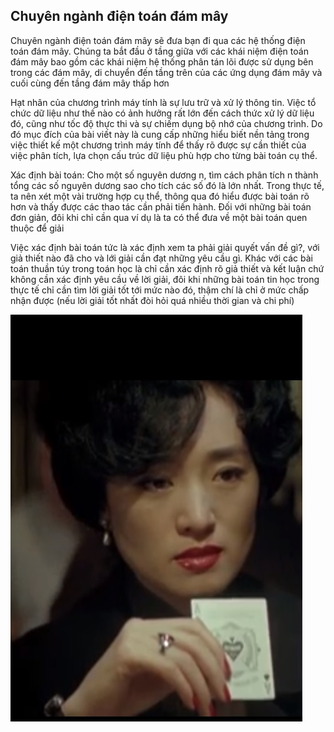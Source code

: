 ## Chuyên ngành điện toán đám mây

Chuyên ngành điện toán đám mây sẽ đưa bạn đi qua các hệ thống điện toán đám mây. 
Chúng ta bắt đầu ở tầng giữa với các khái niệm điện toán đám mây bao gồm các 
khái niệm hệ thống phân tán lõi được sử dụng bên trong các đám mây, di chuyển 
đến tầng trên của các ứng dụng đám mây và cuối cùng đến tầng đám mây thấp hơn

<p>
Hạt nhân của chương trình máy tính là sự lưu trữ và xử lý thông tin. Việc tổ chức dữ liệu như thế nào có ảnh hưởng rất lớn đến cách thức xử lý dữ liệu đó, cũng như tốc độ thực thi và sự chiếm dụng bộ nhớ của chương trình. Do đó mục đích của bài viết này là cung cấp những hiểu biết nền tảng trong việc thiết kế một chương trình máy tính để thấy rõ được sự cần thiết của việc phân tích, lựa chọn cấu trúc dữ liệu phù hợp cho từng bài toán cụ thể. 
</p>
<p>

Xác định bài toán:  Cho một số nguyên   dương n, tìm cách phân tích n thành tổng các số nguyên dương sao cho tích các số đó là lớn nhất.
Trong thực tế, ta nên xét một vài trường hợp cụ thể, thông qua đó hiểu được bài toán rõ hơn và thấy được các thao tác cần phải tiến hành. Đối với những bài toán đơn giản, đôi khi chỉ cần qua ví dụ là ta có thể đưa về một bài toán quen thuộc để giải
</p>

<p>
  Việc xác định bài toán tức là xác định xem ta phải giải quyết vấn đề gì?, với giả thiết nào đã cho và lới giải cần đạt những yêu cầu gì. Khác với các bài toán thuần túy trong toán học là chỉ cần xác định rõ giả thiết và kết luận chứ không cần xác định yêu cầu về lời giải, đôi khi những bài toán tin học trong thực tế chỉ cần tìm lời giải tốt tới mức nào đó, thậm chí là chỉ ở mức chấp nhận được (nếu lời giải tốt nhất đòi hỏi quá nhiều thời gian và chi phí)
  </p>
  
<img src="chuongTuDi.jpg"/>



